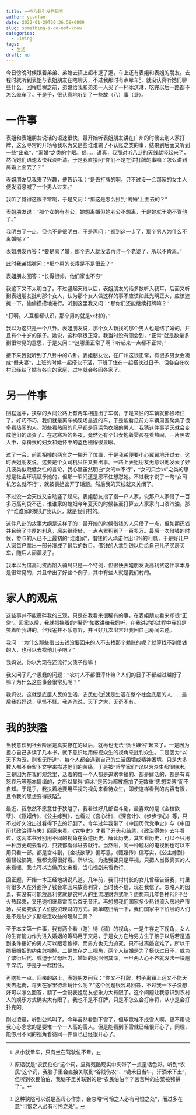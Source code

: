 ```yaml
---
title: 一些八卦引发的思考
author: yuanfan
date: 2022-01-29T20:36:58+0800
slug: something-i-do-not-know
categories:
  - Living
tags:
  - 生活
draft: no
---
```


<font face="微软雅黑">

<!--more-->

今日傍晚时候跟着弟弟、弟媳去镇上超市逛了逛，车上还有表姐和表姐的朋友。去程时就听到表姐与表姐朋友在瞎聊天，不过我那时有点晕车[^1]，就没认真听她们聊些什么。回程启程之前，弟媳给我和弟弟一人买了一杯冰淇淋，吃完以后一路都不怎么晕车了。于是乎，很认真地听到了一些故（八）事（卦）。

# 一件事

表姐和表姐朋友说话的语速很快，最开始听表姐朋友讲在广州的时候去别人家打牌，这么寻常的开场令我以为又是些谁谁输了不认账之类的事，结果到后面又听到一些“出轨”、“离婚”之类的字眼。额……讲真，我那对听八卦的天线就竖起来了，然而她们语速太快我没听清。于是我直接问“你们不是在讲打牌的事嘛？怎么讲到离婚上面去了？”

表姐朋友见我来了兴趣，便告诉我：“是去打牌的啊，只不过没一会那家的女主人便发消息喊了一个男人过来。”

我听了觉得这很平常啊，于是又问：“那这是怎么扯到‘离婚’上面去的？”

表姐朋友说：“那个女的有老公，她想离婚但她老公不想离，于是她就干脆不管他了。”

我明白了一点，但也不是很明白，于是再问：“都到这一步了，那个男人为什么不离婚呢？”

表姐朋友再答：“要是离了婚，那个男人就没法再讨一个老婆了，所以不肯离。”

此时我弟插嘴问：“那个男的长得是不是很丑？”

表姐朋友回答：“长得很帅。他们家也不穷”

我这下又不太明白了。不过竖起天线以后，表姐朋友的话多数听入我耳。后面又听到表姐朋友批判那个女人，认为那个女人做这样的事不应该如此光明正大，应该遮掩一下，偷偷摸摸地进行。听到这里我又问：“那你们还能继续打牌嘛？”

“打啊。人互相都认识，那个男的就是xx村的。”

我以为这只是一个八卦。表姐朋友说，那个女人新找的那个男人也是结了婚的，并且有个十岁的孩子。她说，这种事很正常。我当时没有领会到，“正常”就是数量多到很常见的意思，于是又问：“这哪里正常了啊？听起来一点都不正常。”

接下来我就听到了八卦中的八卦。表姐朋友说，在广州这很正常，有很多男女会凑成“假夫妻”，上班的时候一起搭伙干活，下班了住在一起搭伙过日子，但各自在农村已经结了婚有各自的家庭，过年就会各回各家了。

# 另一件事

回程途中，狭窄的乡间公路上有两车相撞出了车祸，于是来往的车辆就都被堵住了。好巧不巧，我们就是离车祸现场最近的车，于是能看见前方车辆周围聚集了很多看热闹的人。那些看热闹的几乎都是穿深色衣服的男人，我猜这件事明天就会变成他们的谈资了。在这寒冷的冬夜，竟然还有个妇女抱着婴孩在看热闹，一片黑衣人中，穿粉衣的妇女和她怀中的蓝色襁褓很显眼。

过了一会，前面相撞的两车之一挪开了位置，于是我弟便要小心翼翼地开过去。这时表姐朋友说，这要是个女司机只怕又要出事。一路上表姐朋友无意识地发表了好几波类似贬低女性的言论，我心里虽然明白“女的xx不行”，“女的只会xx”之类的思想是社会环境赋予她的，但那一瞬间还是忍不住想怼她。不过我才说了一句“女司机怎么就不行”，就被表姐岔开了话题。然后我的天线就又关闭了。

不过没一会天线又自动竖了起来。表姐朋友指了指一户人家，说那户人家借了一百多万高利贷不还，谁谁家的媳妇今年夏天的时候甚至打算去人家家门口泼汽油。那个“谁谁家的媳妇”我认识，就是我们村的。

这件八卦的故事大纲是这样子的：最开始的时候借钱的人只借了一点，但如期还钱并且给了丰厚的利息，后来继续借，一点点累积到了一百多万。最后一次借钱的时候，参与的人已不止最初的“谁谁家”，借钱的人承诺付出48%的利息，于是好几户人家每户拿出一部分凑成了最后的数目。借钱的人拿到钱以后给自己儿子买房买车，随后人间蒸发了。

我本以为借高利贷而陷入骗局只是一个特例，但很快表姐朋友说高利贷这件事本身是很常见的，并且举出了好些个例子，其中有些人就是我们村的。

# 家人的观点

这些事并不能震碎我的三观，只是在我看来很稀有的事，在表姐朋友看来却很“正常”。回家以后，我就把揣着的“稀奇”如数讲给我妈听，在我讲述的过程中我妈是笑着听我讲的，但我爸并不乐意听，并且好几次出言赶我回自己房间去睡。

我问：“为什么那些借出去钱没要回来的人不去找那个赖账的呢？就算找不到借钱的人，也可以去找他儿子吧？”

我妈说，你以为现在还流行父债子偿嘛！

我又问了几个愚蠢的问题：“农村人不都很淳朴嘛？人们的日子不都越过越好了嘛？为什么这些事会很常见呢？”

我妈说，这就是底层人民的生活，农民伯伯[^2]就是生活在整个社会底层的人……最后我妈妈说，见怪不怪。我爸爸说，天下之大，无奇不有。

# 我的狭隘

当我意识到社会阶层是真实存在的以后，就再也无法“愤世嫉俗”起来了。一是因为担心自己多读了几本书，就下意识地用俯视众生的视角来批判众生。二是因为“以天下为笼，则雀无所逃”，每个人都会遇到自己的生活困境或精神困境，只是大多数人都不会留下文字来描述他们的苦痛，于是被“哲学家们”误以为众生都很麻木。三是因为在我的观念里，活着的每一个人都是追求幸福的、都是鲜活的、都是有喜怒哀乐等基本情绪的，之所以显得“麻木”是因为都被施加了无数重“思想束缚”而不自知。于是乎，我执着地要用平视的视角来看待众生，即使这样看到的内容有限，且令我的思想变得狭隘[^3]。

最近，我忽然不愿意甘于狭隘了。我看过好几部宫斗剧，最喜欢的是《金枝欲孽》、《甄嬛传》、《公主嫁到》，也看过《宫心计》、《深宫计》、《步步惊心》等，只不过好久没出过看得下去的好剧了。今年过年我带了《中国历代党争史》与《中国历代政治得与失》回家来看。《党争史》才看了开头和结尾，《政治得失》去年看过，这两本书分别用不同的视角在叙述历史、解读历史。其实看历史，可以不只用一种历史观去看的，只要都看得进去就行。当然啦，同一种题材的电视剧也可以不用只看一部。都是宫斗剧，《金枝欲孽》偏写意，《甄嬛传》偏写实，《公主嫁到》偏轻松搞笑，我都觉得很好看。所以说，为撒我要只是平视，只把人当做真实的人来看呢。我也可以当做历史来看，当电视剧来看也行。

回正题，开始一本正经地胡说八道。几年前，我们村村长的女儿曾经告诉我，村里有很多人在外面挣了钱会拿回来放高利贷，当时我不信，现在我信了。忽略人的因素，有没有可能放高利贷就是农村人的主流理财方式呢？想想前几年各种P2P平台火热起来，又迅速相继暴雷而后杳无音讯。再想想我们国家多少热钱流入房地产市场，买房变成了人们投资理财的方式。简单瞎归纳一下，我们国家中下阶层的人们是不是缺少长期稳定收益的理财工具？

至于本文第一件事，我有两个看（瞎）待（猜）的视角。一是生存之下视角，女人的生育能力作为进入婚姻的筹码用于交易，于是女方在给男方生了孩子以后若是遇到条件更好的男人可以跟着跑掉，而男方也无力追究，只不过离婚变难了，所以干脆把婚姻的约束忽视掉。二是生存之上视角，两个人结婚是为了搭伙过日子、或为了繁衍后代、或迫于父母压力，婚姻的泥沼何其深，一旦两人心不齐就没法一块趟平深坑，于是乎一起困住。

再瞎扯一点。回来的路上，表姐朋友问我：“你又不打牌，村子离镇上远又不能天天去逛街，每天在家里待着玩什么呢？”这个问题很容易回答，不过我一下子没想好可以怎么回答，额了一会说表姐朋友想象力太有限了。这个问题让我意识到农村人的娱乐方式确实太有限了。我也不是不打牌，只是不怎么会打麻将，从小是会打扑克的。

刚过凌晨，听到公鸡叫了。今年虽然看到下雪了，但毕竟堆不成雪人啊，更不用说我心心念念的是要堆一个一人高的雪人。但是能看到下雪就已经很开心了，同理，能够用不同的视角看待同一件事也已经很开心了。

[^1]:从小就晕车，只有坐在驾驶位不晕。

[^2]:原话就是“农民伯伯”这个词，显得残酷现实中夹带了一点童话色彩。听到“农民”这个词，我脑子里会直接关联到“谷贱伤农”、“锄禾日当午，汗滴禾下土”，但听到农民伯伯，我脑子里关联到的是“农民伯伯辛辛苦苦种的白菜被猪拱了”。

[^3]:这种狭隘可以说是圣母心作祟，会忽略“可怜之人必有可恨之处”，而过多在意“可恨之人必有可怜之处”。